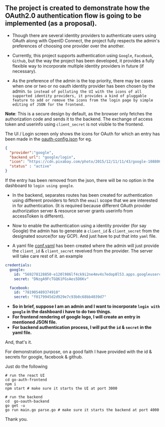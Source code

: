 ## The project is created to demonstrate how the OAuth2.0 authentication flow is going to be implemented (as a proposal).

- Though there are several identity providers to authenticate users using OAuth along with OpenID Connect, the project fully respects the admin's preferences of choosing one provider over the another.

- Currently, this project supports authentication using `Google`, `Facebook`, `Github`, but the way the project has been developed, it provides a fully flexible way to incorporate multiple identity providers in future (if necessary).

- As the preference of the admin is the top priority, there may be cases when one or two or no oauth identity provider has been chosen by the admin. `So instead of polluting the UI with the icons of all supported identity providers, it provides a kind of pluggable feature to add or remove the icons from the login page by simple editing of JSON for the frontend.`

**Note**: This is a secure design by default, as the browser only fetches the authorization code and sends it to the backend. The exchange of access token and userinfo using `client_secret` is not visible to the frontend.

The UI / Login screen only shows the icons for OAuth for which an entry has been made in the [oauth-config.json](./go-auth-frontend/src/oauth-config.json)
for eg.
```json
{
  "provider":"google",
  "backend_url": "google/login",
  "icon": "https://cdn.pixabay.com/photo/2015/12/11/11/43/google-1088004_1280.png",
  "status" : "active"
}
```
If the entry has been removed from the json, there will be no option in the dashboard to `login using google`.


- In the backend, separates routes has been created for authentication using different providers to fetch the `email` scope that we are interested in for authentication.
  (It is required because different OAuth provider authorization server & resource server grants userinfo from accessToken is different).
  
- Now to enable the authentication using a identity provider (for say Google) the admin has to generate a `client_id` & `client_secret` from the designated source(for say GCP). And just have to put that into `yaml` file.

- A yaml file [conf.yaml](./go-oauth-backend/conf.yml) has been created where the admin will just provide the `client_id` & `client_secret` reveived from the provider. The server will take care rest of it.
an example
```yaml
credentials:
  google:
    id: "569278128850-e120l986lf4ck9i2ne4mv4s7edop8l53.apps.googleusercontent.com"
    secret: "DNzgA9FcTGQ61FGsAes5D6Kv"

  facebook:
    id: "781905489374910"
    secret: "f0179945d2d929e7c93b0c68bb4039d7"


```

- **So in brief, suppose I am an admin and I want to incorporate `login with google` in the dashboard i have to do two things.**
- **For frontend rendering of google logo, I will create an entry in mentioned JSON file.**
- **For backend authentication process, I will put the `id` & `secret` in the yaml file.**

And, that's it.

For demonstration purpose, on a good faith I have provided with the id & secrets for google, facebook & github.

Just do the following
```shell
# run the react UI
cd go-auth-frontend 
npm i
npm start # make sure it starts the UI at port 3000

# run the backend
cd  go-oauth-backend
go get -u 
go run main.go parse.go # make sure it starts the backend at port 4000
```

Thank you.
